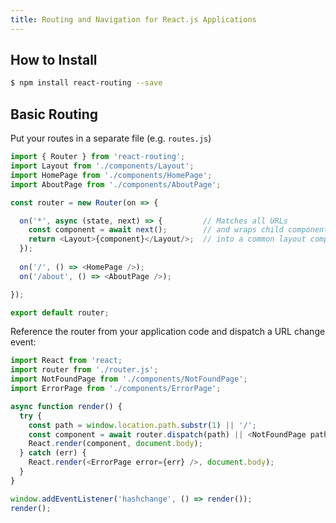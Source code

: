 ```yaml
---
title: Routing and Navigation for React.js Applications
---
```


## How to Install

```sh
$ npm install react-routing --save
```

## Basic Routing

Put your routes in a separate file (e.g. `routes.js`)

```js
import { Router } from 'react-routing';
import Layout from './components/Layout';
import HomePage from './components/HomePage';
import AboutPage from './components/AboutPage';

const router = new Router(on => {

  on('*', async (state, next) => {         // Matches all URLs
    const component = await next();        // and wraps child components
    return <Layout>{component}</Layout/>;  // into a common layout component
  });
  
  on('/', () => <HomePage />);
  on('/about', () => <AboutPage />);

});

export default router;
```

Reference the router from your application code and dispatch a URL change event:

```js
import React from 'react;
import router from './router.js';
import NotFoundPage from './components/NotFoundPage';
import ErrorPage from './components/ErrorPage';

async function render() {
  try {
    const path = window.location.path.substr(1) || '/';
    const component = await router.dispatch(path) || <NotFoundPage path={path} />;
    React.render(component, document.body);
  } catch (err) {
    React.render(<ErrorPage error={err} />, document.body);
  }
}

window.addEventListener('hashchange', () => render());
render();
```
